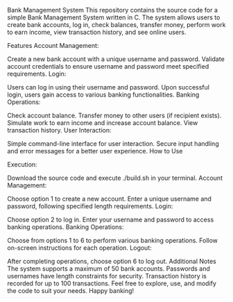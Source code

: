 Bank Management System
This repository contains the source code for a simple Bank Management System written in C. The system allows users to create bank accounts, log in, check balances, transfer money, perform work to earn income, view transaction history, and see online users.

Features
Account Management:

Create a new bank account with a unique username and password.
Validate account credentials to ensure username and password meet specified requirements.
Login:

Users can log in using their username and password.
Upon successful login, users gain access to various banking functionalities.
Banking Operations:

Check account balance.
Transfer money to other users (if recipient exists).
Simulate work to earn income and increase account balance.
View transaction history.
User Interaction:

Simple command-line interface for user interaction.
Secure input handling and error messages for a better user experience.
How to Use

Execution:

Download the source code and execute ./build.sh in your terminal.
Account Management:

Choose option 1 to create a new account.
Enter a unique username and password, following specified length requirements.
Login:

Choose option 2 to log in.
Enter your username and password to access banking operations.
Banking Operations:

Choose from options 1 to 6 to perform various banking operations.
Follow on-screen instructions for each operation.
Logout:

After completing operations, choose option 6 to log out.
Additional Notes
The system supports a maximum of 50 bank accounts.
Passwords and usernames have length constraints for security.
Transaction history is recorded for up to 100 transactions.
Feel free to explore, use, and modify the code to suit your needs. Happy banking!

